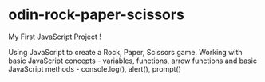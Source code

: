 # odin-rock-paper-scissors
My First JavaScript Project ! 

Using JavaScript to create a Rock, Paper, Scissors game. 
Working with basic JavaScript concepts - variables, functions, arrow functions and basic JavaScript methods - console.log(), alert(), prompt()
